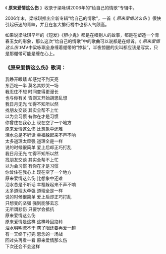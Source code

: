 

《 **原来爱情这么伤** 》收录于梁咏琪2006年的“给自己的情歌”专辑中。

2006年末，梁咏琪推出全新专辑“给自己的情歌”，一首《 _原来爱情这么伤_ 》很快引起乐迷的青睐，并且在各大排行榜中也都人气颇高。

如果说梁咏琪早年的《短发》《胆小鬼》都是在唱别人的故事，都是在塑造一个青春玉女的形象，那么这次“给自己的情歌”中的歌曲可以说都是在倾诉。《
_原来爱情这么伤_ 》MV中梁咏琪全身缠着绷带的“惨状”，半夜惊醒的尖叫都应该是写实，只是那绷带可能是缠在心上。

### 《原来爱情这么伤》歌词：

我睁开眼睛 却感觉不到天亮  
东西吃一半 莫名其妙哭一场  
我忍住不想 时间变得更漫长  
也与你有关 否则又开始胡思乱想  
我日月无光 忙得不知所以然  
找朋友交谈 其实全帮不上忙  
以为会习惯 有你在才是习惯  
你曾住在我心上 现在空了一个地方  
原来爱情这么伤 比想象中还难  
泪水总是不听话 幸福躲起来不声不响  
太多道理太牵强 道理全是一样  
说的时候很简单 爱上后却正巧打乱  
我日月无光 忙得不知所以然  
找朋友交谈 其实全帮不上忙  
以为会习惯 有你在才是习惯  
你曾住在我心上 现在空了一个地方  
原来爱情这么伤 比想象中还难  
泪水总是不听话 幸福躲起来不声不响  
太多道理太牵强 道理全是一样  
说的时候很简单 爱上后却正巧打乱  
只想变的坚强 强到能够去忘  
无所谓悲伤 只要学会抵抗  
原来爱情这么伤  
原来爱情是这样 这样峰回路转  
泪水明明流不干 瞎了眼还要再爱一趟  
有一天终于打完 思念的一场战  
回过头再看一看 原来爱情那么伤  
下次还会不会这样

